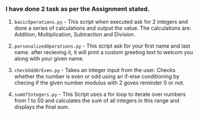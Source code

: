 ### I have done 2 task as per the Assignment stated.

1. `basicOperations.py` - This script when executed ask for 2 integers and done a series of calculations and output the value. 
The calculations are: Addition, Multiplication, Subtraction and Division.

2. `personalizedOperations.py` - This script ask for your first name and last name. after recieving it, it will print a custom greeting text to welcom you along with your given name.

3. `checkOddOrEven.py` - Takes an integer input from the user. Checks whether the number is even or odd using an if-else conditioning by checing if the given number modulus with 2 goves reminder 0 or not.

4. `sumOfIntegers.py` - This Script uses a for loop to iterate over numbers from 1 to 50 and calculates the sum of all integers in this range and displays the final sum.
